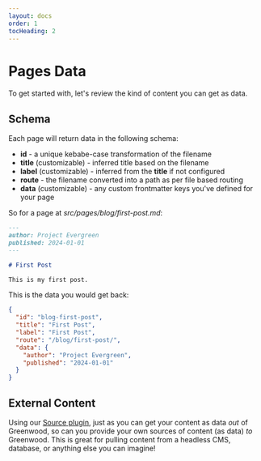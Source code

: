 ```yaml
---
layout: docs
order: 1
tocHeading: 2
---
```


# Pages Data

To get started with, let's review the kind of content you can get as data.

## Schema

Each page will return data in the following schema:

- **id** - a unique kebabe-case transformation of the filename
- **title** (customizable) - inferred title based on the filename
- **label** (customizable) - inferred from the **title** if not configured
- **route** - the filename converted into a path as per file based routing
- **data** (customizable) - any custom frontmatter keys you've defined for your page

So for a page at _src/pages/blog/first-post.md_:

<!-- prettier-ignore-start -->

<app-ctc-block variant="snippet" heading="src/pages/blog/first-post.md">

  ```md
  ---
  author: Project Evergreen
  published: 2024-01-01
  ---

  # First Post

  This is my first post.
  ```

</app-ctc-block>

<!-- prettier-ignore-end -->

This is the data you would get back:

```json
{
  "id": "blog-first-post",
  "title": "First Post",
  "label": "First Post",
  "route": "/blog/first-post/",
  "data": {
    "author": "Project Evergreen",
    "published": "2024-01-01"
  }
}
```

## External Content

Using our [Source plugin](/docs/reference/plugins-api/#source), just as you can get your content as data _out_ of Greenwood, so can you provide your own sources of content (as data) _to_ Greenwood. This is great for pulling content from a headless CMS, database, or anything else you can imagine!
